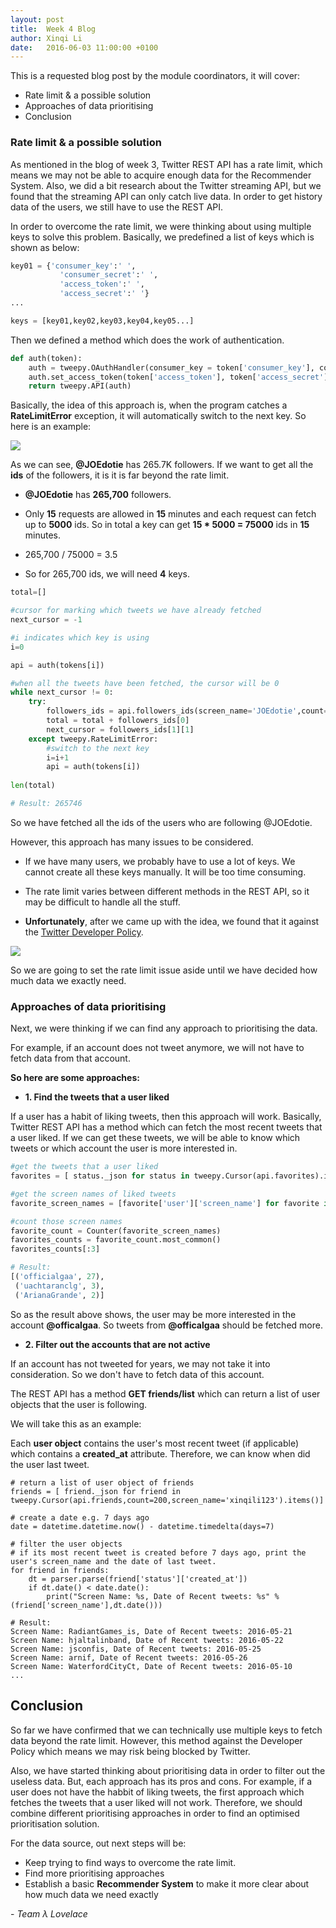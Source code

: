 ```yaml
---
layout: post
title:  Week 4 Blog
author: Xinqi Li
date:   2016-06-03 11:00:00 +0100
---
```


This is a requested blog post by the module coordinators, it will cover:

* Rate limit & a possible solution
* Approaches of data prioritising
* Conclusion

### Rate limit & a possible solution
As mentioned in the blog of week 3, Twitter REST API has a rate limit, which means we may not be able to acquire enough data for the Recommender System. Also, we did a bit research about the Twitter streaming API, but we found that the streaming API can only catch live data. In order to get history data of the users, we still have to use the REST API.

In order to overcome the rate limit, we were thinking about using multiple keys to solve this problem. Basically, we predefined a list of keys which is shown as below:

```python
key01 = {'consumer_key':' ',
           'consumer_secret':' ',
           'access_token':' ',
           'access_secret':' '}
...

keys = [key01,key02,key03,key04,key05...]
```

Then we defined a method which does the work of authentication.

```python
def auth(token):
    auth = tweepy.OAuthHandler(consumer_key = token['consumer_key'], consumer_secret = token['consumer_secret'])
    auth.set_access_token(token['access_token'], token['access_secret'])
    return tweepy.API(auth)
```

Basically, the idea of this approach is, when the program catches a **RateLimitError** exception, it will automatically switch to the next key. So here is an example:

![]({{site.baseurl}}/images/joedotie.jpg)

As we can see, **@JOEdotie** has 265.7K followers. If we want to get all the **ids** of the followers, it is it is far beyond the rate limit.

- **@JOEdotie** has **265,700** followers.

- Only **15** requests are allowed in **15** minutes and each request can fetch up to **5000** ids. So in total a key can get **15 * 5000 = 75000** ids in **15** minutes. 

- 265,700 / 75000 = 3.5

- So for 265,700 ids, we will need **4** keys.

```python
total=[]

#cursor for marking which tweets we have already fetched
next_cursor = -1

#i indicates which key is using
i=0

api = auth(tokens[i])

#when all the tweets have been fetched, the cursor will be 0
while next_cursor != 0:
    try:
        followers_ids = api.followers_ids(screen_name='JOEdotie',count=5000,cursor=next_cursor)
        total = total + followers_ids[0]
        next_cursor = followers_ids[1][1]
    except tweepy.RateLimitError:
    	#switch to the next key
        i=i+1
        api = auth(tokens[i])
        
len(total)

# Result: 265746
```

So we have fetched all the ids of the users who are following @JOEdotie.

However, this approach has many issues to be considered.

- If we have many users, we probably have to use a lot of keys. We cannot create all these keys manually. It will be too time consuming.

- The rate limit varies between different methods in the REST API, so it may be difficult to handle all the stuff.

- **Unfortunately**, after we came up with the idea, we found that it against the [Twitter Developer Policy](https://dev.twitter.com/overview/terms/agreement-and-policy).


![]({{site.baseurl}}/images/twitterpolicy.png)

So we are going to set the rate limit issue aside until we have decided how much data we exactly need.

### Approaches of data prioritising

Next, we were thinking if we can find any approach to prioritising the data.

For example, if an account does not tweet anymore, we will not have to fetch data from that account. 

**So here are some approaches:**

- **1. Find the tweets that a user liked**

If a user has a habit of liking tweets, then this approach will work. Basically, Twitter REST API has a method which can fetch the most recent tweets that a user liked. If we can get these tweets, we will be able to know which tweets or which account the user is more interested in.
	
```python
#get the tweets that a user liked
favorites = [ status._json for status in tweepy.Cursor(api.favorites).items()]

#get the screen names of liked tweets
favorite_screen_names = [favorite['user']['screen_name'] for favorite in favorites]

#count those screen names
favorite_count = Counter(favorite_screen_names)
favorites_counts = favorite_count.most_common()
favorites_counts[:3]

# Result:
[('officialgaa', 27),
 ('uachtaranclg', 3),
 ('ArianaGrande', 2)]
```
So as the result above shows, the user may be more interested in the account **@officalgaa**. So tweets from **@officalgaa** should be fetched more.

- **2. Filter out the accounts that are not active**

If an account has not tweeted for years, we may not take it into consideration. So we don't have to fetch data of this account. 

The REST API has a method **GET friends/list** which can return a list of user objects that the user is following.

We will take this as an example:

Each **user object** contains the user's most recent tweet (if applicable) which contains a **created_at** attribute. Therefore, we can know when did the user last tweet.  


```
# return a list of user object of friends
friends = [ friend._json for friend in tweepy.Cursor(api.friends,count=200,screen_name='xinqili123').items()]

# create a date e.g. 7 days ago
date = datetime.datetime.now() - datetime.timedelta(days=7)

# filter the user objects
# if its most recent tweet is created before 7 days ago, print the user's screen_name and the date of last tweet.
for friend in friends:
    dt = parser.parse(friend['status']['created_at'])
    if dt.date() < date.date():
        print("Screen Name: %s, Date of Recent tweets: %s" % (friend['screen_name'],dt.date()))
        
# Result: 
Screen Name: RadiantGames_is, Date of Recent tweets: 2016-05-21
Screen Name: hjaltalinband, Date of Recent tweets: 2016-05-22
Screen Name: jsconfis, Date of Recent tweets: 2016-05-25
Screen Name: arnif, Date of Recent tweets: 2016-05-26
Screen Name: WaterfordCityCt, Date of Recent tweets: 2016-05-10
...

```

## Conclusion
So far we have confirmed that we can technically use multiple keys to fetch data beyond the rate limit. However, this method against the Developer Policy which means we may risk being blocked by Twitter. 

Also, we have started thinking about prioritising data in order to filter out the useless data. But, each approach has its pros and cons. For example, if a user does not have the habbit of liking tweets, the first approach which fetches the tweets that a user liked will not work. Therefore, we should combine different prioritising approaches in order to find an optimised prioritisation solution.

For the data source, out next steps will be:

- Keep trying to find ways to overcome the rate limit.
- Find more prioritising approaches
- Establish a basic **Recommender System** to make it more clear about how much data we need exactly


\- *Team λ Lovelace*